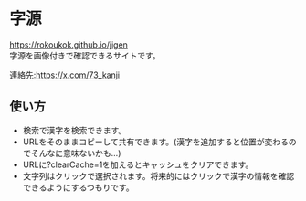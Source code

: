 # 字源
https://rokoukok.github.io/jigen<br>
字源を画像付きで確認できるサイトです。

連絡先:https://x.com/73_kanji
## 使い方
* 検索で漢字を検索できます。
* URLをそのままコピーして共有できます。(漢字を追加すると位置が変わるのでそんなに意味ないかも...)
* URLに?clearCache=1を加えるとキャッシュをクリアできます。
* 文字列はクリックで選択されます。将来的にはクリックで漢字の情報を確認できるようにするつもりです。